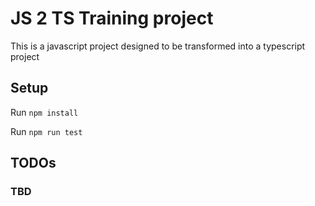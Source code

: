 # JS 2 TS Training project

This is a javascript project designed to be transformed into a typescript project

## Setup

Run `npm install`

Run `npm run test`

## TODOs

### TBD
